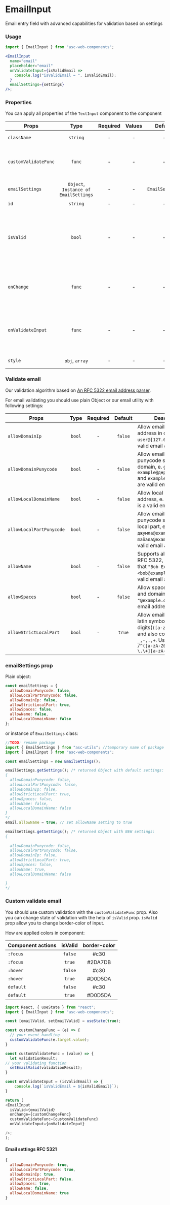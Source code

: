 # EmailInput

Email entry field with advanced capabilities for validation based on settings

### Usage

```js
import { EmailInput } from "asc-web-components";
```

```jsx
<EmailInput
  name="email"
  placeholder="email"
  onValidateInput={isValidEmail =>
    console.log("isValidEmail = ", isValidEmail);
  }
  emailSettings={settings}
/>;
```

### Properties

You can apply all properties of the `TextInput` component to the component

| Props                |                 Type                  | Required | Values |     Default     | Description                                                              |
| -------------------- | :-----------------------------------: | :------: | :----: | :-------------: | ------------------------------------------------------------------------ |
| `className`          |               `string`                |    -     |   -    |        -        | Accepts class                                                            |
| `customValidateFunc` |                `func`                 |    -     |   -    |        -        | Function for your custom validation input value                          |
| `emailSettings`      | `Object`, `Instance of EmailSettings` |    -     |   -    | `EmailSettings` | Settings for validating email                                            |
| `id`                 |               `string`                |    -     |   -    |        -        | Accepts id                                                               |
| `isValid`            |                `bool`                 |    -     |   -    |        -        | Used in your custom validation function for change border-color of input |
| `onChange`           |                `func`                 |    -     |   -    |        -        | Function for your custom handling changes in input                       |
| `onValidateInput`    |                `func`                 |    -     |   -    |        -        | Will be validate our value, return boolean validation result             |
| `style`              |            `obj`, `array`             |    -     |   -    |        -        | Accepts css style                                                        |

### Validate email

Our validation algorithm based on [An RFC 5322 email address parser](https://www.npmjs.com/package/email-addresses).

For email validating you should use plain Object or our email utility with following settings:

| Props                    |  Type  | Required | Default | Description                                                                                                                                                 |
| ------------------------ | :----: | :------: | :-----: | ----------------------------------------------------------------------------------------------------------------------------------------------------------- |
| `allowDomainIp`          | `bool` |    -     | `false` | Allow email with IP address in domain, e. g. `user@[127.0.0.1]` is a valid email address                                                                    |
| `allowDomainPunycode`    | `bool` |    -     | `false` | Allow email with punycode symbols in domain, e. g. `example@джpумлатест.bрфa` and `example@mañana.com` are valid email addresses                            |
| `allowLocalDomainName`   | `bool` |    -     | `false` | Allow local domain address, e. g. `admin@local` is a valid email address                                                                                    |
| `allowLocalPartPunycode` | `bool` |    -     | `false` | Allow email with punycode symbols in local part, e. g. `джумла@example.com` and `mañana@example.com` are valid email addresses                              |
| `allowName`              | `bool` |    -     | `false` | Supports all features of RFC 5322, which means that `"Bob Example" <bob@example.com>` is a valid email address                                              |
| `allowSpaces`            | `bool` |    -     | `false` | Allow spaces in local part and domain, e. g. `" "@example.org` is a valid email address                                                                     |
| `allowStrictLocalPart`   | `bool` |    -     | `true`  | Allow email, started with latin symbols and digits(`([a-zA-Z0-9]+)`) and also contains `_,-,.,+`. Used RegEx `/^([a-zA-Z0-9]+)([_\-\.\+][a-zA-Z0-9]+)\*\$/` |

### emailSettings prop

Plain object:

```js
const emailSettings = {
  allowDomainPunycode: false,
  allowLocalPartPunycode: false,
  allowDomainIp: false,
  allowStrictLocalPart: true,
  allowSpaces: false,
  allowName: false,
  allowLocalDomainName: false
};
```

or instance of `EmailSettings` class:

```js
//TODO: rename package
import { EmailSettings } from "asc-utils"; //temporary name of package
import { EmailInput } from "asc-web-components";

const emailSettings = new EmailSettings();

emailSettings.getSettings(); /* returned Object with default settings:
{
  allowDomainPunycode: false,
  allowLocalPartPunycode: false,
  allowDomainIp: false,
  allowStrictLocalPart: true,
  allowSpaces: false,
  allowName: false,
  allowLocalDomainName: false
}
*/
email.allowName = true; // set allowName setting to true

emailSettings.getSettings(); /* returned Object with NEW settings:
{
  
  allowDomainPunycode: false,
  allowLocalPartPunycode: false,
  allowDomainIp: false,
  allowStrictLocalPart: true,
  allowSpaces: false,
  allowName: true,
  allowLocalDomainName: false

}
*/
```

### Custom validate email

You should use custom validation with the `customValidateFunc` prop. Also you can change state of validation with the help of `isValid` prop.
`isValid` prop allow you to change border-color of input.

How are applied colors in component:

| Сomponent actions | isValid | border-color |
| ----------------- | :-----: | :----------: |
| `:focus`          | `false` |     #c30     |
| `:focus`          | `true`  |   #2DA7DB    |
| `:hover`          | `false` |     #c30     |
| `:hover`          | `true`  |   #D0D5DA    |
| `default`         | `false` |     #c30     |
| `default`         | `true`  |   #D0D5DA    |

```js
import React, { useState } from "react";
import { EmailInput } from "asc-web-components";

const [emailValid, setEmailValid] = useState(true);

const customChangeFunc = (e) => {
  // your event handling
  customValidateFunc(e.target.value);
}

const customValidateFunc = (value) => {
  let validationResult;
// your validating function
  setEmailValid(validationResult);
}

const onValidateInput = (isValidEmail) => {
    console.log(`isValidEmail = ${isValidEmail}`);
}

return (
<EmailInput
  isValid={emailValid}
  onChange={customChangeFunc}
  customValidateFunc={customValidateFunc}
  onValidateInput={onValidateInput}

/>;
);
```

#### Email settings RFC 5321

```js
{
  allowDomainPunycode: true,
  allowLocalPartPunycode: true,
  allowDomainIp: true,
  allowStrictLocalPart: false,
  allowSpaces: true,
  allowName: false,
  allowLocalDomainName: true
}
```
